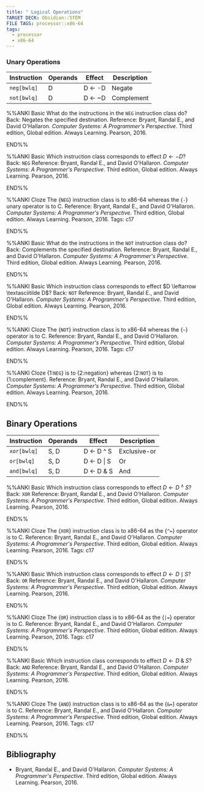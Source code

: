 ```yaml
---
title: " Logical Operations"
TARGET DECK: Obsidian::STEM
FILE TAGS: processor::x86-64
tags:
  - processor
  - x86-64
---
```


### Unary Operations

| Instruction | Operands | Effect  | Description |
| ----------- | -------- | ------- | ----------- |
| `neg[bwlq]` | D        | D <- -D | Negate      |
| `not[bwlq]` | D        | D <- ~D | Complement  |

%%ANKI
Basic
What do the instructions in the `NEG` instruction class do?
Back: Negates the specified destination.
Reference: Bryant, Randal E., and David O'Hallaron. *Computer Systems: A Programmer's Perspective*. Third edition, Global edition. Always Learning. Pearson, 2016.
<!--ID: 1716125986913-->
END%%

%%ANKI
Basic
Which instruction class corresponds to effect $D \leftarrow -D$?
Back: `NEG`
Reference: Bryant, Randal E., and David O'Hallaron. *Computer Systems: A Programmer's Perspective*. Third edition, Global edition. Always Learning. Pearson, 2016.
<!--ID: 1716127743486-->
END%%

%%ANKI
Cloze
The {`NEG`} instruction class is to x86-64 whereas the {`-`} unary operator is to C.
Reference: Bryant, Randal E., and David O'Hallaron. *Computer Systems: A Programmer's Perspective*. Third edition, Global edition. Always Learning. Pearson, 2016.
Tags: c17
<!--ID: 1716126147801-->
END%%

%%ANKI
Basic
What do the instructions in the `NOT` instruction class do?
Back: Complements the specified destination.
Reference: Bryant, Randal E., and David O'Hallaron. *Computer Systems: A Programmer's Perspective*. Third edition, Global edition. Always Learning. Pearson, 2016.
<!--ID: 1716125986916-->
END%%

%%ANKI
Basic
Which instruction class corresponds to effect $D \leftarrow \textasciitilde D$?
Back: `NOT`
Reference: Bryant, Randal E., and David O'Hallaron. *Computer Systems: A Programmer's Perspective*. Third edition, Global edition. Always Learning. Pearson, 2016.
<!--ID: 1716127743488-->
END%%

%%ANKI
Cloze
The {`NOT`} instruction class is to x86-64 whereas the {`~`} operator is to C.
Reference: Bryant, Randal E., and David O'Hallaron. *Computer Systems: A Programmer's Perspective*. Third edition, Global edition. Always Learning. Pearson, 2016.
Tags: c17
<!--ID: 1716126147804-->
END%%

%%ANKI
Cloze
{1:`NEG`} is to {2:negation} whereas {2:`NOT`} is to {1:complement}.
Reference: Bryant, Randal E., and David O'Hallaron. *Computer Systems: A Programmer's Perspective*. Third edition, Global edition. Always Learning. Pearson, 2016.
<!--ID: 1716381321937-->
END%%

## Binary Operations

| Instruction  | Operands | Effect      | Description    |
| ------------ | -------- | ----------- | -------------- |
| `xor[bwlq]`  | S, D     | D <- D ^ S  | Exclusive-or   |
| `or[bwlq]`   | S, D     | D <- D \| S | Or             |
| `and[bwlq]`  | S, D     | D <- D & S  | And            |

%%ANKI
Basic
Which instruction class corresponds to effect $D \leftarrow D \;^\wedge\; S$?
Back: `XOR`
Reference: Bryant, Randal E., and David O'Hallaron. *Computer Systems: A Programmer's Perspective*. Third edition, Global edition. Always Learning. Pearson, 2016.
<!--ID: 1716127743505-->
END%%

%%ANKI
Cloze
The {`XOR`} instruction class is to x86-64 as the {`^=`} operator is to C.
Reference: Bryant, Randal E., and David O'Hallaron. *Computer Systems: A Programmer's Perspective*. Third edition, Global edition. Always Learning. Pearson, 2016.
Tags: c17
<!--ID: 1716128138040-->
END%%

%%ANKI
Basic
Which instruction class corresponds to effect $D \leftarrow D \mid S$?
Back: `OR`
Reference: Bryant, Randal E., and David O'Hallaron. *Computer Systems: A Programmer's Perspective*. Third edition, Global edition. Always Learning. Pearson, 2016.
<!--ID: 1716127743508-->
END%%

%%ANKI
Cloze
The {`OR`} instruction class is to x86-64 as the {`|=`} operator is to C.
Reference: Bryant, Randal E., and David O'Hallaron. *Computer Systems: A Programmer's Perspective*. Third edition, Global edition. Always Learning. Pearson, 2016.
Tags: c17
<!--ID: 1716128138043-->
END%%

%%ANKI
Basic
Which instruction class corresponds to effect $D \leftarrow D \;\&\; S$?
Back: `AND`
Reference: Bryant, Randal E., and David O'Hallaron. *Computer Systems: A Programmer's Perspective*. Third edition, Global edition. Always Learning. Pearson, 2016.
<!--ID: 1716127743511-->
END%%

%%ANKI
Cloze
The {`AND`} instruction class is to x86-64 as the {`&=`} operator is to C.
Reference: Bryant, Randal E., and David O'Hallaron. *Computer Systems: A Programmer's Perspective*. Third edition, Global edition. Always Learning. Pearson, 2016.
Tags: c17
<!--ID: 1716128138046-->
END%%

## Bibliography

* Bryant, Randal E., and David O'Hallaron. *Computer Systems: A Programmer's Perspective*. Third edition, Global edition. Always Learning. Pearson, 2016.